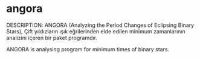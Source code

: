 # angora
DESCRIPTION: ANGORA (Analyzing the Period Changes of Eclipsing Binary Stars), Çift yıldızların ışık eğrilerinden elde edilen minimum zamanlarının analizini içeren bir paket programdır. 

ANGORA is analysing program for minimum times of binary stars. 
